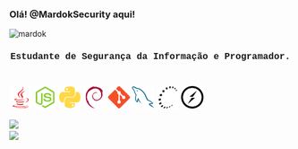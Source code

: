 ### Olá! @MardokSecurity aqui!

<p align="left"> <img src="https://komarev.com/ghpvc/?username=MardokSecurity&label=Profile%20views&color=c111e4&style=flat-square" alt="mardok" /> </p>

<h3 style="font-family: Liberation Mono" align="center">Estudante de Segurança da Informação e Programador.<h3>

<div style="display: inline_block"><br>
  <img align="center" alt="Dark-JavaScript" height="40" width="40" src="https://raw.githubusercontent.com/devicons/devicon/master/icons/java/java-plain.svg">
  <img align="center" alt="Dark-Java" height="40" width="40" src="https://raw.githubusercontent.com/devicons/devicon/master/icons/nodejs/nodejs-plain.svg">
  <img align="center" alt="Dark-Python" height="40" width="40" src="https://raw.githubusercontent.com/devicons/devicon/master/icons/python/python-plain.svg">
  <img align="center" alt="Debian-Distribution" height="40" width="40" src="https://github.com/devicons/devicon/blob/master/icons/debian/debian-original.svg">
  <img align="center" alt="GitHub" height="40" width="40" src="https://github.com/devicons/devicon/blob/master/icons/git/git-original.svg">
  <img align="center" alt="MySQL" height="40" width="40" src="https://github.com/devicons/devicon/blob/master/icons/mysql/mysql-original.svg">
  <img align="center" alt="SSH" height="40" width="40" src="https://github.com/devicons/devicon/blob/master/icons/ssh/ssh-original.svg">
  <img align="center" alt="SocketIO" height="40" width="40" src="https://github.com/devicons/devicon/blob/master/icons/socketio/socketio-original.svg">
</div><br>
  
<a href="https://github.com/MardokStain"/>
  <img src="https://github-readme-stats.vercel.app/api?username=MardokStain&include-all-commits=true&count-private=true&show-icons=true&theme=dark&locale=pt-br"/><br>
  <img src="https://github-readme-stats.vercel.app/api/top-langs/?username=MardokStain&count_private=true&show_icons=true&theme=dark&locale=pt-br"/></br>
